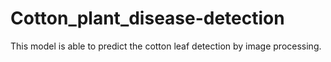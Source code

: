 # Cotton_plant_disease-detection
This model is able to predict the cotton leaf detection by image processing.
